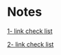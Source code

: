 # Notes

[1- link check list](Notes%20d59c4db0e12c4c9e8cda29c4317fd44f/1-%20link%20check%20list%206e62a233d68a4ff5aa0c5e15933df828.md)

[2- link check list](Notes%20d59c4db0e12c4c9e8cda29c4317fd44f/2-%20link%20check%20list%20a16f13be670444c998ac542409a2056c.md)